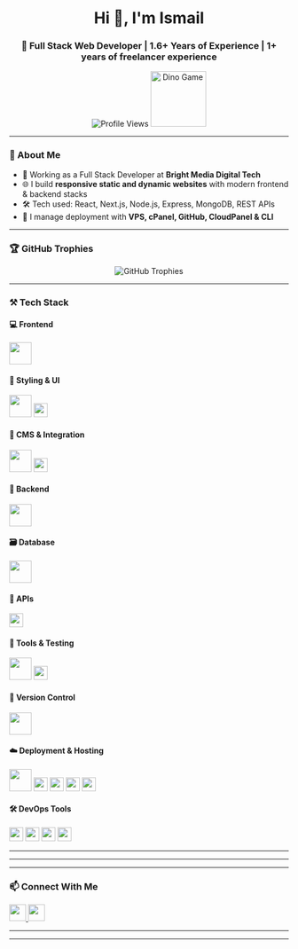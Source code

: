 <h1 align="center">Hi 👋, I'm Ismail</h1>

<h3 align="center">🚀 Full Stack Web Developer | 1.6+ Years of Experience | 1+ years of freelancer experience</h3>

<p align="center">
  <img src="https://komarev.com/ghpvc/?username=ismail-is&label=PROFILE+VIEWS" alt="Profile Views" />
  <img src="https://raw.githubusercontent.com/Ashutosh00710/Ashutosh00710/main/dino.gif" width="100" alt="Dino Game">
</p>

---

### 🧠 About Me

- 💼 Working as a Full Stack Developer at **Bright Media Digital Tech**
- 🌐 I build **responsive static and dynamic websites** with modern frontend & backend stacks
- 🛠️ Tech used: React, Next.js, Node.js, Express, MongoDB, REST APIs
- 🔧 I manage deployment with **VPS, cPanel, GitHub, CloudPanel & CLI**


---

### 🏆 GitHub Trophies

<p align="center">
  <img src="https://github-profile-trophy.vercel.app/?username=ismail-is&theme=gruvbox&column=7" alt="GitHub Trophies" />
</p>

---

### ⚒️ Tech Stack

#### 💻 Frontend
<p>
  <img src="https://skillicons.dev/icons?i=html,css,js,react,next,ts" height="40" />
</p>

#### 🎨 Styling & UI
<p>
  <img src="https://skillicons.dev/icons?i=tailwind,bootstrap,sass" height="40" />
  <img src="https://img.shields.io/badge/MUI-007FFF?style=flat&logo=mui&logoColor=white" height="25" />
</p>

#### 🧩 CMS & Integration
<p>
  <img src="https://skillicons.dev/icons?i=wordpress,shopify" height="40" />
  <img src="https://img.shields.io/badge/React%20+%20WordPress%20REST%20API-1E90FF?style=flat&logo=react&logoColor=white" height="25" />
</p>

#### 🧠 Backend
<p>
  <img src="https://skillicons.dev/icons?i=nodejs,express" height="40" />
</p>

#### 🗃️ Database
<p>
  <img src="https://skillicons.dev/icons?i=mongodb" height="40" />
</p>

#### 🔌 APIs
<p>
  <img src="https://img.shields.io/badge/REST%20API-F06529?style=flat&logo=api&logoColor=white" height="25" />
</p>

#### 🔬 Tools & Testing
<p>
  <img src="https://skillicons.dev/icons?i=postman" height="40" />
  <img src="https://img.shields.io/badge/Thunder%20Client-4B8BBE?style=flat&logo=thunder&logoColor=white" height="25" />
</p>

#### 🔧 Version Control
<p>
  <img src="https://skillicons.dev/icons?i=git,github,bitbucket" height="40" />
</p>

#### ☁️ Deployment & Hosting
<p>
  <img src="https://skillicons.dev/icons?i=vercel,netlify" height="40" />
  <img src="https://img.shields.io/badge/GitHub%20Pages-121013?style=flat&logo=github&logoColor=white" height="25" />
  <img src="https://img.shields.io/badge/cPanel-FF6C2C?style=flat&logo=cpanel&logoColor=white" height="25" />
  <img src="https://img.shields.io/badge/Render-46E3B7?style=flat&logo=render&logoColor=black" height="25" />
  <img src="https://img.shields.io/badge/Ubuntu-E95420?style=flat&logo=ubuntu&logoColor=white" height="25" />
</p>

#### 🛠️ DevOps Tools
<p>
  <img src="https://img.shields.io/badge/PuTTY-35495E?style=flat&logo=putty&logoColor=white" height="25" />
  <img src="https://img.shields.io/badge/CloudPanel-0F172A?style=flat&logo=cloudflare&logoColor=white" height="25" />
  <img src="https://img.shields.io/badge/Git%20Bash-F1502F?style=flat&logo=git&logoColor=white" height="25" />
  <img src="https://img.shields.io/badge/Command%20Line-000000?style=flat&logo=windows-terminal&logoColor=white" height="25" />
</p>

---



---

---

### 📫 Connect With Me

<p>
  <a href="https://www.linkedin.com/in/ismail-ismail-a39623261/" target="_blank">
    <img src="https://img.shields.io/badge/LinkedIn-blue?style=flat&logo=linkedin&logoColor=white" height="30" />
  </a>
  <a href="https://github.com/ismail-is" target="_blank">
    <img src="https://img.shields.io/badge/GitHub-121013?style=flat&logo=github&logoColor=white" height="30" />
  </a>
</p>

---



---

